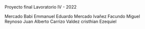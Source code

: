 Proyecto final Lavoratorio IV - 2022

Mercado Babi Emmanuel Eduardo
Mercado Ivañez Facundo Miguel
Reynoso Juan Alberto
Carrizo Valdez cristhian Ezequiel
